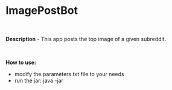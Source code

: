 <h1>ImagePostBot</h1>
<br>
<p>
<strong>Description</strong> - This app posts the top image of a given subreddit.
</p>
<br>
<p>
<strong>How to use:</strong>
<ul>
<li>modify the parameters.txt file to your needs</li>
<li>run the jar: java -jar <file.jar> <path-to-parameters.txt/parameters.txt></li>
</ul>
</p>
<br>
